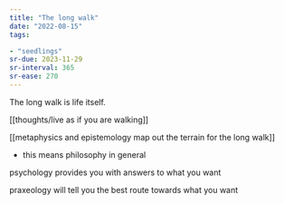 ```yaml
---
title: "The long walk"
date: "2022-08-15"
tags:

- "seedlings"
sr-due: 2023-11-29
sr-interval: 365
sr-ease: 270
---
```


The long walk is life itself.

[[thoughts/live as if you are walking]]

[[metaphysics and epistemology map out the terrain for the long walk]]
- this means philosophy in general

psychology provides you with answers to what you want

praxeology will tell you the best route towards what you want
